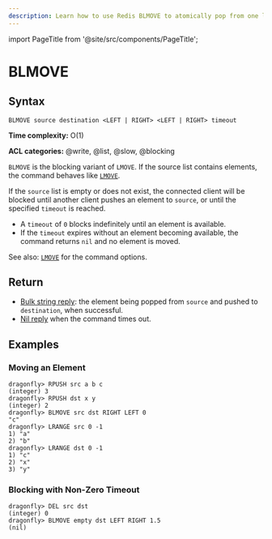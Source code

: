 ```yaml
---
description: Learn how to use Redis BLMOVE to atomically pop from one list and push to another in a blocking way.
---
```


import PageTitle from '@site/src/components/PageTitle';

# BLMOVE

<PageTitle title="Redis BLMOVE Command (Documentation) | Dragonfly" />

## Syntax

    BLMOVE source destination <LEFT | RIGHT> <LEFT | RIGHT> timeout

**Time complexity:** O(1)

**ACL categories:** @write, @list, @slow, @blocking

`BLMOVE` is the blocking variant of `LMOVE`. If the source list contains elements, the command behaves like   [
`LMOVE`](lmove.md).

If the `source` list is empty or does not exist, the connected client will be blocked until another client pushes an
element to `source`, or until the specified `timeout` is reached.

- A `timeout` of `0` blocks indefinitely until an element is available.
- If the `timeout` expires without an element becoming available, the command returns `nil` and no element is moved.

See also: [`LMOVE`](lmove.md) for the command options.

## Return

- [Bulk string reply](https://redis.io/docs/latest/develop/reference/protocol-spec/#bulk-strings): the element being
  popped from `source` and pushed to `destination`, when successful.
- [Nil reply](https://redis.io/docs/latest/develop/reference/protocol-spec#bulk-strings) when the command times out.

## Examples

### Moving an Element

```shell
dragonfly> RPUSH src a b c
(integer) 3
dragonfly> RPUSH dst x y
(integer) 2
dragonfly> BLMOVE src dst RIGHT LEFT 0
"c"
dragonfly> LRANGE src 0 -1
1) "a"
2) "b"
dragonfly> LRANGE dst 0 -1
1) "c"
2) "x"
3) "y"
```

### Blocking with Non-Zero Timeout

```shell
dragonfly> DEL src dst
(integer) 0
dragonfly> BLMOVE empty dst LEFT RIGHT 1.5
(nil)
```
